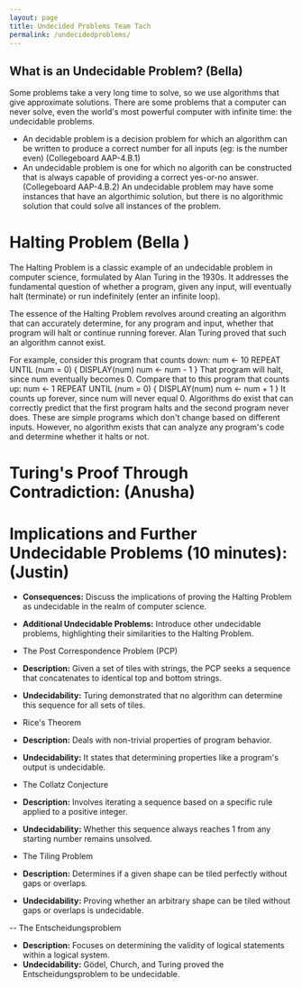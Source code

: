 ```yaml
---
layout: page
title: Undecided Problems Team Tach 
permalink: /undecidedproblems/
---
```




## What is an Undecidable Problem? (Bella)

Some problems take a very long time to solve, so we use algorithms that give approximate solutions. There are some problems that a computer can never solve, even the world's most powerful computer with infinite time: the undecidable problems.




- An decidable problem is a decision problem for which an algorithm can be written to produce a correct number for all inputs (eg: is the number even) (Collegeboard AAP-4.B.1)
- An undecidable problem is one for which no algorith can be constructed that is always capable of providing a correct yes-or-no answer. (Collegeboard AAP-4.B.2) An undecidable problem may have some instances  that have an algorthimic solution, but there is no algorithmic solution that could solve all instances of the problem. 


# Halting Problem (Bella )

The Halting Problem is a classic example of an undecidable problem in computer science, formulated by Alan Turing in the 1930s. It addresses the fundamental question of whether a program, given any input, will eventually halt (terminate) or run indefinitely (enter an infinite loop).

The essence of the Halting Problem revolves around creating an algorithm that can accurately determine, for any program and input, whether that program will halt or continue running forever. Alan Turing proved that such an algorithm cannot exist.

For example, consider this program that counts down:
num ← 10
REPEAT UNTIL (num = 0) {
  DISPLAY(num)
  num ← num - 1
}
That program will halt, since num eventually becomes 0.
Compare that to this program that counts up:
num ← 1
REPEAT UNTIL (num = 0) {
  DISPLAY(num)
  num ← num + 1
}
It counts up forever, since num will never equal 0.
Algorithms do exist that can correctly predict that the first program halts and the second program never does. These are simple programs which don't change based on different inputs.
However, no algorithm exists that can analyze any program's code and determine whether it halts or not.

# Turing's Proof Through Contradiction: (Anusha)











# Implications and Further Undecidable Problems (10 minutes):(Justin)
- **Consequences:** Discuss the implications of proving the Halting Problem as undecidable in the realm of computer science.
- **Additional Undecidable Problems:** Introduce other undecidable problems, highlighting their similarities to the Halting Problem.

- The Post Correspondence Problem (PCP)
- **Description:** Given a set of tiles with strings, the PCP seeks a sequence that concatenates to identical top and bottom strings.
- **Undecidability:** Turing demonstrated that no algorithm can determine this sequence for all sets of tiles.

- Rice's Theorem
- **Description:** Deals with non-trivial properties of program behavior.
- **Undecidability:** It states that determining properties like a program's output is undecidable.

- The Collatz Conjecture
- **Description:** Involves iterating a sequence based on a specific rule applied to a positive integer.
- **Undecidability:** Whether this sequence always reaches 1 from any starting number remains unsolved.

-  The Tiling Problem
- **Description:** Determines if a given shape can be tiled perfectly without gaps or overlaps.
- **Undecidability:** Proving whether an arbitrary shape can be tiled without gaps or overlaps is undecidable.

-- The Entscheidungsproblem
- **Description:** Focuses on determining the validity of logical statements within a logical system.
- **Undecidability:** Gödel, Church, and Turing proved the Entscheidungsproblem to be undecidable.





